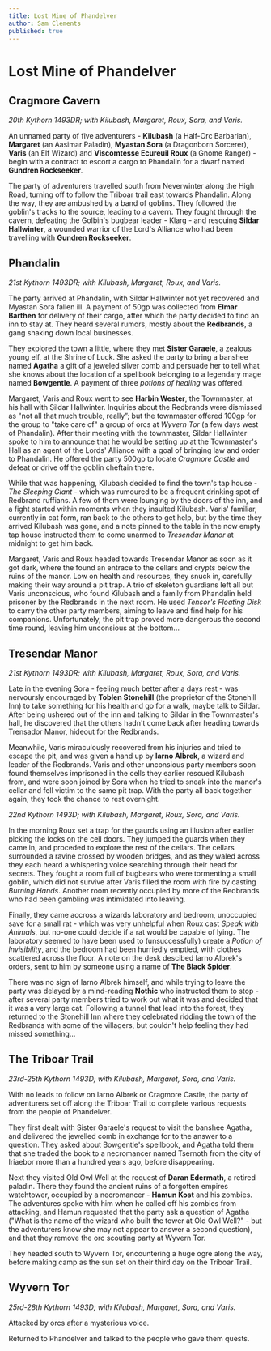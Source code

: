 ```yaml
---
title: Lost Mine of Phandelver
author: Sam Clements
published: true
---
```


# Lost Mine of Phandelver

## Cragmore Cavern

_20th Kythorn 1493DR; with Kilubash, Margaret, Roux, Sora, and Varis._

An unnamed party of five adventurers - **Kilubash** (a Half-Orc Barbarian), **Margaret** (an Aasimar Paladin), **Myastan Sora** (a Dragonborn Sorcerer), **Varis** (an Elf Wizard) and **Viscomtesse Ecureuil Roux** (a Gnome Ranger) - begin with a contract to escort a cargo to Phandalin for a dwarf named **Gundren Rockseeker**.

The party of adventurers travelled south from Neverwinter along the High Road, turning off to follow the Triboar trail east towards Phandalin. Along the way, they are ambushed by a band of goblins. They followed the goblin's tracks to the source, leading to a cavern. They fought through the cavern, defeating the Golbin's bugbear leader - Klarg - and rescuing **Sildar Hallwinter**, a wounded warrior of the Lord's Alliance who had been travelling with **Gundren Rockseeker**.

## Phandalin

_21st Kythorn 1493DR; with Kilubash, Margaret, Roux, and Varis._

The party arrived at Phandalin, with Sildar Hallwinter not yet recovered and Myastan Sora fallen ill. A payment of 50gp was collected from **Elmar Barthen** for delivery of their cargo, after which the party decided to find an inn to stay at. They heard several rumors, mostly about the **Redbrands**, a gang shaking down local businesses.

They explored the town a little, where they met **Sister Garaele**, a zealous young elf, at the Shrine of Luck. She asked the party to bring a banshee named **Agatha** a gift of a jeweled silver comb and persuade her to tell what she knows about the location of a spellbook belonging to a legendary mage named **Bowgentle**. A payment of three *potions of healing* was offered.

Margaret, Varis and Roux went to see **Harbin Wester**, the Townmaster, at his hall with Sildar Hallwinter. Inquiries about the Redbrands were dismissed as "not all that much trouble, really”; but the townmaster offered 100gp for the group to "take care of" a group of orcs at *Wyvern Tor* (a few days west of Phandalin). After their meeting with the townmaster, Sildar Hallwinter spoke to him to announce that he would be setting up at the Townmaster's Hall as an agent of the Lords' Alliance with a goal of bringing law and order to Phandalin. He offered the party 500gp to locate *Cragmore Castle* and defeat or drive off the goblin cheftain there.

While that was happening, Kilubash decided to find the town's tap house - _The Sleeping Giant_ - which was rumoured to be a frequent drinking spot of Redbrand ruffians. A few of them were lounging by the doors of the inn, and a fight started within moments when they insulted Kilubash. Varis' familiar, currently in cat form, ran back to the others to get help, but by the time they arrived Kilubash was gone, and a note pinned to the table in the now empty tap house instructed them to come unarmed to _Tresendar Manor_ at midnight to get him back.

Margaret, Varis and Roux headed towards Tresendar Manor as soon as it got dark, where the found an entrace to the cellars and crypts below the ruins of the manor. Low on health and resources, they snuck in, carefully making their way around a pit trap. A trio of skeleton guardians left all but Varis unconscious, who found Kilubash and a family from Phandalin held prisoner by the Redbrands in the next room. He used _Tensor's Floating Disk_ to carry the other party members, aiming to leave and find help for his companions. Unfortunately, the pit trap proved more dangerous the second time round, leaving him unconsious at the bottom...

## Tresendar Manor

_21st Kythorn 1493DR; with Kilubash, Margaret, Roux, Sora, and Varis._

Late in the evening Sora - feeling much better after a days rest - was nervoursly encouraged by **Toblen Stonehill** (the proprietor of the Stonehill Inn) to take something for his health and go for a walk, maybe talk to Sildar. After being ushered out of the inn and talking to Sildar in the Townmaster's hall, he discovered that the others hadn't come back after heading towards Trensador Manor, hideout for the Redbrands.

Meanwhile, Varis miraculously recovered from his injuries and tried to escape the pit, and was given a hand up by **Iarno Albrek**, a wizard and leader of the Redbrands. Varis and other unconsious party members soon found themselves imprisoned in the cells they earlier rescued Kilubash from, and were soon joined by Sora when he tried to sneak into the manor's cellar and fell victim to the same pit trap. With the party all back together again, they took the chance to rest overnight.

_22nd Kythorn 1493D; with Kilubash, Margaret, Roux, Sora, and Varis._

In the morning Roux set a trap for the gaurds using an illusion after earlier picking the locks on the cell doors. They jumped the guards when they came in, and proceded to explore the rest of the cellars. The cellars surrounded a ravine crossed by wooden bridges, and as they waled across they each heard a whispering voice searching through their head for secrets. They fought a room full of bugbears who were tormenting a small goblin, which did not survive after Varis filled the room with fire by casting _Burning Hands_. Another room recently occupied by more of the Redbrands who had been gambling was intimidated into leaving.

Finally, they came accross a wizards laboratory and bedroom, unoccupied save for a small rat - which was very unhelpful when Roux cast _Speak with Animals_, but no-one could decide if a rat would be capable of lying. The laboratory seemed to have been used to (unsuccessfully) create a _Potion of Invisibility_, and the bedroom had been hurriedly emptied, with clothes scattered across the floor. A note on the  desk descibed Iarno Albrek's orders, sent to him by someone using a name of **The Black Spider**.

There was no sign of Iarno Albrek himself, and while trying to leave  the party was delayed by a mind-reading **Nothic** who instructed them to stop - after several party members tried to work out what it was and decided that it was a very large cat. Following a tunnel that lead into the forest, they returned to the Stonehill Inn where they celebrated ridding the town of the Redbrands with some of the villagers, but couldn't help feeling they had missed something...

## The Triboar Trail

_23rd-25th Kythorn 1493D; with Kilubash, Margaret, Sora, and Varis._

With no leads to follow on Iarno Albrek or Cragmore Castle, the party of adventurers set off along the Triboar Trail to complete various requests from the people of Phandelver.

They first dealt with Sister Garaele's request to visit the banshee Agatha, and delivered the jewelled comb in exchange for to the answer to a question. They asked about Bowgentle's spellbook, and Agatha told them that she traded the book to a necromancer named Tsernoth from the city of Iriaebor more than a hundred years ago, before disappearing.

Next they visited Old Owl Well at the request of **Daran Edermath**, a retired paladin. There they found the ancient ruins of a forgotten empires watchtower, occupied by a necromancer - **Hamun Kost** and his zombies. The adventures spoke with him when he called off his zombies from attacking, and Hamun requested that the party ask a question of Agatha ("What is the name of the wizard who built the tower at Old Owl Well?" - but the adventurers know she may not appear to answer a second question), and that they remove the orc scouting party at Wyvern Tor.

They headed south to Wyvern Tor, encountering a huge ogre along the way, before making camp as the sun set on their third day on the Triboar Trail.

## Wyvern Tor

_25rd-28th Kythorn 1493D; with Kilubash, Margaret, Sora, and Varis._

Attacked by orcs after a mysterious voice.

Returned to Phandelver and talked to the people who gave them quests.